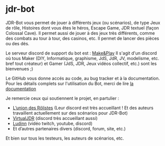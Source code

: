 # jdr-bot

JDR-Bot vous permet de jouer à différents jeux (ou scénarios), de type Jeux de rôle, Histoires dont vous êtes le héros, Escape Game, JDR textuel (façon Colossal Cave). 
Il permet aussi de jouer à des jeux très différents, comme des combats au tour à tour, des casinos, etc. Il permet de lancer des pièces ou des dés.

Le serveur discord de support du bot est : [Make&Play](https://discord.gg/Z63DtVV) 
Il s'agit d'un discord où tous Maker (DIY, Informatique, graphisme, JdS, JdR, JV, modelisme, etc. bref tout créateur) et Gamer (JdS, JDR, Jeux vidéos collectif, etc.) sont les bienvenues ;)

Le GitHub vous donne accés au code, au bug tracker et à la documentation.
Pour les détails complets sur l'utilisation du Bot, merci de lire [la documentation](https://github.com/Cyril-Fiesta/jdr-bot/blob/master/Documentation-JDR-Bot.pdf)

Je remercie ceux qui soutiennent le projet, en partulier : 

* [L’union des Rôlistes](http://UnionRolistes.fr/) (Leur discord est très accueillant ! Et des auteurs travaillent actuellement sur des scénarios pour JDR-Bot)
* [VirtualJDR](https://www.virtuajdr.net/) (discord très accueillant aussi)
* [Ludinn](https://twitter.com/Ludinn_) (vidéo twitch, youtube, discord)
* Et d’autres partenaires divers (discord, forum, site, etc.)    
   
Et bien sur tous les testeurs, les auteurs de scénarios, etc.
